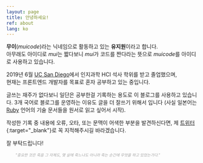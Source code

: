 ```yaml
---
layout: page
title: 안녕하세요!
ref: about
lang: ko
---
```


**무이**(*muicode*)라는 닉네임으로 활동하고 있는 **유지원**이라고 합니다.   
아무래도 아이디로 *mui*는 짧다보니 *mui*가 코드를 짠다라는 뜻으로 *muicode*를 아이디로 
사용하고 있습니다.

2019년 6월 [UC San Diego](https://ucsd.edu/)에서 인지과학 HCI 석사 학위를 받고 졸업했으며,  
현재는 프론트엔드 개발자를 목표로 혼자 공부하고 있는 중입니다.

글쓰는 재주가 없다보니 일단은 공부한걸 기록하는 용도로 이 블로그를 사용하고 있습니다.
3개 국어로 블로그를 운영하는 이유도 글을 더 잘쓰기 위해서 입니다 (사실 일본어는 
[Ruby](https://www.ruby-lang.org/ja/) 언어의 기술 문서들을 원서로 읽고 싶어서 시작).

작성한 기록 중 내용에 오류, 오타, 또는 문맥이 어색한 부분을 발견하신다면,
제 [트위터](https://twitter.com/_muicode){:target="\_blank"}로 꼭 지적해주시길 바라겠습니다.

잘 부탁드립니다!

<div class="divider"></div>

<ul class="center">
<span style="color: #a4a4a4; font-style: italic;font-size: 10px">
    "중요한 것은 죽음 그 자체도, 몇 살에 죽느냐도 아니라 죽는 순간에 무엇을 하고 있었는가다."
</span>
</ul>
